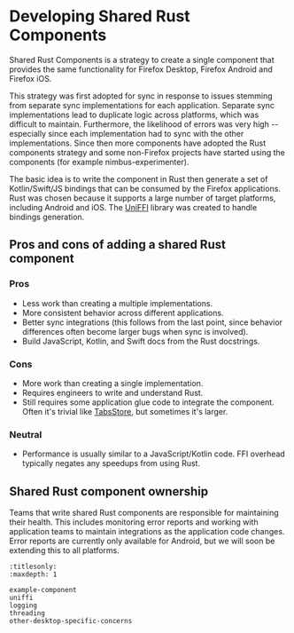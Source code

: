 # Developing Shared Rust Components

Shared Rust Components is a strategy to create a single component that provides the same functionality for Firefox Desktop, Firefox Android and Firefox iOS.

This strategy was first adopted for sync in response to issues stemming from separate sync implementations for each application. Separate sync implementations lead to duplicate logic across platforms, which was difficult to maintain.  Furthermore, the likelihood of errors was very high -- especially since each implementation had to sync with the other implementations. Since then more components have adopted the Rust components strategy and some non-Firefox projects have started using the components (for example nimbus-experimenter).

The basic idea is to write the component in Rust then generate a set of Kotlin/Swift/JS bindings that can be consumed by the Firefox applications.
Rust was chosen because it supports a large number of target platforms, including Android and iOS.
The [UniFFI](https://mozilla.github.io/uniffi-rs/latest/) library was created to handle bindings
generation.

## Pros and cons of adding a shared Rust component

### Pros

* Less work than creating a multiple implementations.
* More consistent behavior across different applications.
* Better sync integrations (this follows from the last point, since behavior differences often become larger bugs when sync is involved).
* Build JavaScript, Kotlin, and Swift docs from the Rust docstrings.

### Cons

* More work than creating a single implementation.
* Requires engineers to write and understand Rust.
* Still requires some application glue code to integrate the component.
  Often it's trivial like [TabsStore](https://searchfox.org/mozilla-central/source/services/sync/modules/TabsStore.sys.mjs), but sometimes it's larger.

### Neutral

* Performance is usually similar to a JavaScript/Kotlin code.
  FFI overhead typically negates any speedups from using Rust.

## Shared Rust component ownership

Teams that write shared Rust components are responsible for maintaining their health.
This includes monitoring error reports and working with application teams to maintain integrations as the application code changes.
Error reports are currently only available for Android, but we will soon be extending this to all platforms.


```{toctree}
:titlesonly:
:maxdepth: 1

example-component
uniffi
logging
threading
other-desktop-specific-concerns
